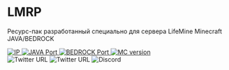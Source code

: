 # LMRP
 Ресурс-пак разработанный специально для сервера LifeMine Minecraft JAVA/BEDROCK
<div id="badges">
 <a href="server">
    <img src="https://img.shields.io/badge/IP-play.lmmc.ru-brightgreen?style=for-the-badge" alt="IP"/>
    <img src="https://img.shields.io/badge/Port%20JAVA-25565-brightgreen?style=for-the-badge" alt="JAVA Port"/>
    <img src="https://img.shields.io/badge/Port%20MCBE-19135-brightgreen?style=for-the-badge" alt="BEDROCK Port"/>
    <img src="https://img.shields.io/badge/%D0%92%D0%B5%D1%80%D1%81%D0%B8%D1%8F%20MC-1.18.X--1.19-brightgreen?style=for-the-badge" alt="MC version"/>
  </a>
</div>
<div id="badges2">
<img alt="Twitter URL" src="https://img.shields.io/twitter/url?color=blue&label=%D0%92%D0%BA%D0%BE%D0%BD%D1%82%D0%B0%D0%BA%D1%82%D0%B5&logo=VK&logoColor=blue&style=for-the-badge&url=https%3A%2F%2Fvk.com%2Flifemineserver">
 <img alt="Twitter URL" src="https://img.shields.io/twitter/url?color=blue&label=Telegram&logo=Telegram&logoColor=blue&style=for-the-badge&url=https%3A%2F%2Fwww.t.me%2Flifemineserver">
 <img src="https://img.shields.io/discord/431879310757068800?style=for-the-badge" alt="Discord"/>
</div>
